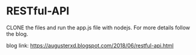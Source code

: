 # RESTful-API

CLONE the files and run the app.js file with nodejs. For more details follow the blog.

blog link: https://augusterxd.blogspot.com/2018/06/restful-api.html
